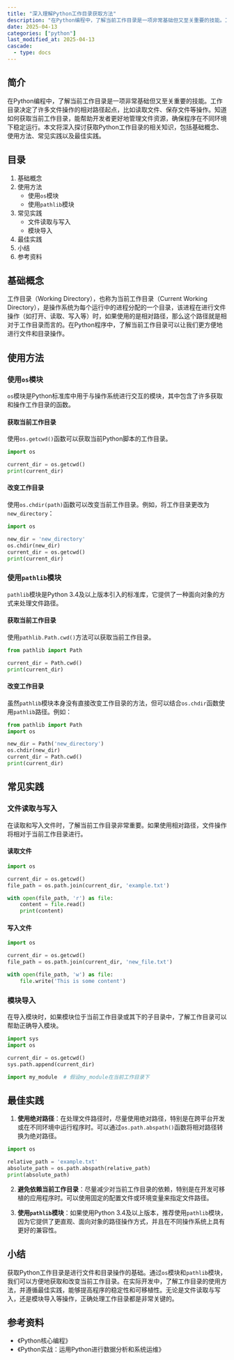 ```yaml
---
title: "深入理解Python工作目录获取方法"
description: "在Python编程中，了解当前工作目录是一项非常基础但又至关重要的技能。工作目录决定了许多文件操作的相对路径起点，比如读取文件、保存文件等操作。知道如何获取当前工作目录，能帮助开发者更好地管理文件资源，确保程序在不同环境下稳定运行。本文将深入探讨获取Python工作目录的相关知识，包括基础概念、使用方法、常见实践以及最佳实践。"
date: 2025-04-13
categories: ["python"]
last_modified_at: 2025-04-13
cascade:
  - type: docs
---
```


<!-- more -->

## 简介
在Python编程中，了解当前工作目录是一项非常基础但又至关重要的技能。工作目录决定了许多文件操作的相对路径起点，比如读取文件、保存文件等操作。知道如何获取当前工作目录，能帮助开发者更好地管理文件资源，确保程序在不同环境下稳定运行。本文将深入探讨获取Python工作目录的相关知识，包括基础概念、使用方法、常见实践以及最佳实践。

## 目录
1. 基础概念
2. 使用方法
    - 使用`os`模块
    - 使用`pathlib`模块
3. 常见实践
    - 文件读取与写入
    - 模块导入
4. 最佳实践
5. 小结
6. 参考资料

## 基础概念
工作目录（Working Directory），也称为当前工作目录（Current Working Directory），是操作系统为每个运行中的进程分配的一个目录，该进程在进行文件操作（如打开、读取、写入等）时，如果使用的是相对路径，那么这个路径就是相对于工作目录而言的。在Python程序中，了解当前工作目录可以让我们更方便地进行文件和目录操作。

## 使用方法
### 使用`os`模块
`os`模块是Python标准库中用于与操作系统进行交互的模块，其中包含了许多获取和操作工作目录的函数。

#### 获取当前工作目录
使用`os.getcwd()`函数可以获取当前Python脚本的工作目录。

```python
import os

current_dir = os.getcwd()
print(current_dir)
```

#### 改变工作目录
使用`os.chdir(path)`函数可以改变当前工作目录。例如，将工作目录更改为`new_directory`：

```python
import os

new_dir = 'new_directory'
os.chdir(new_dir)
current_dir = os.getcwd()
print(current_dir)
```

### 使用`pathlib`模块
`pathlib`模块是Python 3.4及以上版本引入的标准库，它提供了一种面向对象的方式来处理文件路径。

#### 获取当前工作目录
使用`pathlib.Path.cwd()`方法可以获取当前工作目录。

```python
from pathlib import Path

current_dir = Path.cwd()
print(current_dir)
```

#### 改变工作目录
虽然`pathlib`模块本身没有直接改变工作目录的方法，但可以结合`os.chdir`函数使用`pathlib`路径。例如：

```python
from pathlib import Path
import os

new_dir = Path('new_directory')
os.chdir(new_dir)
current_dir = Path.cwd()
print(current_dir)
```

## 常见实践
### 文件读取与写入
在读取和写入文件时，了解当前工作目录非常重要。如果使用相对路径，文件操作将相对于当前工作目录进行。

#### 读取文件
```python
import os

current_dir = os.getcwd()
file_path = os.path.join(current_dir, 'example.txt')

with open(file_path, 'r') as file:
    content = file.read()
    print(content)
```

#### 写入文件
```python
import os

current_dir = os.getcwd()
file_path = os.path.join(current_dir, 'new_file.txt')

with open(file_path, 'w') as file:
    file.write('This is some content')
```

### 模块导入
在导入模块时，如果模块位于当前工作目录或其下的子目录中，了解工作目录可以帮助正确导入模块。

```python
import sys
import os

current_dir = os.getcwd()
sys.path.append(current_dir)

import my_module  # 假设my_module在当前工作目录下
```

## 最佳实践
1. **使用绝对路径**：在处理文件路径时，尽量使用绝对路径，特别是在跨平台开发或在不同环境中运行程序时。可以通过`os.path.abspath()`函数将相对路径转换为绝对路径。

```python
import os

relative_path = 'example.txt'
absolute_path = os.path.abspath(relative_path)
print(absolute_path)
```

2. **避免依赖当前工作目录**：尽量减少对当前工作目录的依赖，特别是在开发可移植的应用程序时。可以使用固定的配置文件或环境变量来指定文件路径。

3. **使用`pathlib`模块**：如果使用Python 3.4及以上版本，推荐使用`pathlib`模块，因为它提供了更直观、面向对象的路径操作方式，并且在不同操作系统上具有更好的兼容性。

## 小结
获取Python工作目录是进行文件和目录操作的基础。通过`os`模块和`pathlib`模块，我们可以方便地获取和改变当前工作目录。在实际开发中，了解工作目录的使用方法，并遵循最佳实践，能够提高程序的稳定性和可移植性。无论是文件读取与写入，还是模块导入等操作，正确处理工作目录都是非常关键的。

## 参考资料
- 《Python核心编程》
- 《Python实战：运用Python进行数据分析和系统运维》